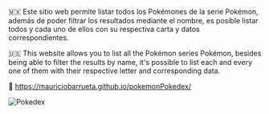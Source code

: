 🇲🇽 Este sitio web permite listar todos los Pokémones de la serie Pokémon, además de poder filtrar los resultados mediante el nombre, es posible listar todos y cada uno de ellos con su respectiva carta y datos correspondientes.

🇺🇸 This website allows you to list all the Pokémon series Pokémon, besides being able to filter the results by name, it's possible to list each and every one of them with their respective letter and corresponding data.

🔗 https://mauriciobarrueta.github.io/pokemonPokedex/


![Pokedex](https://github.com/MauricioBarrueta/pokemonPokedex/assets/60496232/0d5055b0-0537-46c4-a707-47f19be5d62d)
